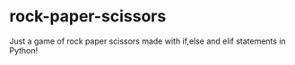 # rock-paper-scissors
Just a game of rock paper scissors made with if,else and elif statements in Python!
